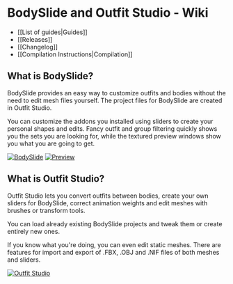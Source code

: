 # BodySlide and Outfit Studio - Wiki
* [[List of guides|Guides]]
* [[Releases]]
* [[Changelog]]
* [[Compilation Instructions|Compilation]]

## What is BodySlide?
BodySlide provides an easy way to customize outfits and bodies without the need to edit mesh files yourself. The project files for BodySlide are created in Outfit Studio.

You can customize the addons you installed using sliders to create your personal shapes and edits. Fancy outfit and group filtering quickly shows you the sets you are looking for, while the textured preview windows show you what you are going to get.

[![BodySlide](http://i.imgur.com/pbn0xGAb.png)](http://i.imgur.com/pbn0xGA.png)
[![Preview](http://i.imgur.com/fI4Ih3jb.png)](http://i.imgur.com/fI4Ih3j.png)

## What is Outfit Studio?
Outfit Studio lets you convert outfits between bodies, create your own sliders for BodySlide, correct animation weights and edit meshes with brushes or transform tools.

You can load already existing BodySlide projects and tweak them or create entirely new ones.

If you know what you're doing, you can even edit static meshes.
There are features for import and export of .FBX, .OBJ and .NIF files of both meshes and sliders.

[![Outfit Studio](http://i.imgur.com/A09pIgZb.png)](http://i.imgur.com/A09pIgZ.png)
